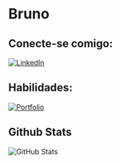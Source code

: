 # Bruno

## Conecte-se comigo:
[![LinkedIn](https://img.shields.io/badge/LinkedIn-000080?style=for-the-badge&logo=linkedin&logoColor=white)](https://www.linkedin.com/in/SEUUSERNAME/)

## Habilidades:

[![Portfolio](https://img.shields.io/badge/Portfolio-FF5722?style=for-the-badge&logo=todoist&logoColor=white)](https://seulink.com)


## Github Stats

![GitHub Stats](https://github-readme-stats.vercel.app/api?username=Brunoo&theme=transparent&bg_color=000&border_color=30A3DC&show_icons=true&icon_color=30A3DC&title_color=E94D5F&text_color=D2691E)